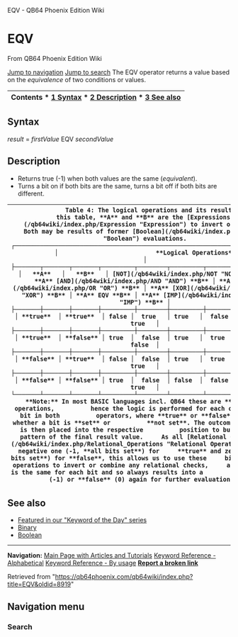 


EQV - QB64 Phoenix Edition Wiki








# EQV



From QB64 Phoenix Edition Wiki



[Jump to navigation](#mw-head)
[Jump to search](#searchInput)
The EQV operator returns a value based on the *equivalence* of two conditions or values.


  






| Contents * [1 Syntax](#Syntax) * [2 Description](#Description) * [3 See also](#See_also) |
| --- |


## Syntax


*result* = *firstValue* EQV *secondValue*
  




## Description


* Returns true (-1) when both values are the same (*equivalent*).
* Turns a bit on if both bits are the same, turns a bit off if both bits are different.




| ```                Table 4: The logical operations and its results.         In this table, **A** and **B** are the [Expressions](/qb64wiki/index.php/Expression "Expression") to invert or combine.               Both may be results of former [Boolean](/qb64wiki/index.php/Boolean "Boolean") evaluations.   ┌────────────────────────────────────────────────────────────────────────┐   │                           **Logical Operations**                           │   ├───────┬───────┬───────┬─────────┬────────┬─────────┬─────────┬─────────┤   │   **A**   │   **B**   │ [NOT](/qb64wiki/index.php/NOT "NOT") **B** │ **A** [AND](/qb64wiki/index.php/AND "AND") **B** │ **A** [OR](/qb64wiki/index.php/OR "OR") **B** │ **A** [XOR](/qb64wiki/index.php/XOR "XOR") **B** │ **A** EQV **B** │ **A** [IMP](/qb64wiki/index.php/IMP "IMP") **B** │   ├───────┼───────┼───────┼─────────┼────────┼─────────┼─────────┼─────────┤   │ **true**  │ **true**  │ false │  true   │ true   │  false  │  true   │  true   │   ├───────┼───────┼───────┼─────────┼────────┼─────────┼─────────┼─────────┤   │ **true**  │ **false** │ true  │  false  │ true   │  true   │  false  │  false  │   ├───────┼───────┼───────┼─────────┼────────┼─────────┼─────────┼─────────┤   │ **false** │ **true**  │ false │  false  │ true   │  true   │  false  │  true   │   ├───────┼───────┼───────┼─────────┼────────┼─────────┼─────────┼─────────┤   │ **false** │ **false** │ true  │  false  │ false  │  false  │  true   │  true   │   └───────┴───────┴───────┴─────────┴────────┴─────────┴─────────┴─────────┘    **Note:** In most BASIC languages incl. QB64 these are **bitwise** operations,          hence the logic is performed for each corresponding bit in both          operators, where **true** or **false** indicates whether a bit is **set** or          **not set**. The outcome of each bit is then placed into the respective          position to build the bit pattern of the final result value.     As all [Relational Operations](/qb64wiki/index.php/Relational_Operations "Relational Operations") return negative one (-1, **all bits set**) for     **true** and zero (0, **no bits set**) for **false**, this allows us to use these     bitwise logical operations to invert or combine any relational checks,     as the outcome is the same for each bit and so always results into a             **true** (-1) or **false** (0) again for further evaluations.  ``` |
| --- |


  




## See also


* [Featured in our "Keyword of the Day" series](https://qb64phoenix.com/forum/showthread.php?tid=1187)
* [Binary](/qb64wiki/index.php/Binary "Binary")
* [Boolean](/qb64wiki/index.php/Boolean "Boolean")


  






---


**Navigation:**
[Main Page with Articles and Tutorials](/qb64wiki/index.php/Main_Page "Main Page")
[Keyword Reference - Alphabetical](/qb64wiki/index.php/Keyword_Reference_-_Alphabetical "Keyword Reference - Alphabetical")
[Keyword Reference - By usage](/qb64wiki/index.php/Keyword_Reference_-_By_usage "Keyword Reference - By usage")
**[Report a broken link](https://qb64phoenix.com/forum/showthread.php?tid=2800)**  





Retrieved from "<https://qb64phoenix.com/qb64wiki/index.php?title=EQV&oldid=8919>"




## Navigation menu








### Search





















